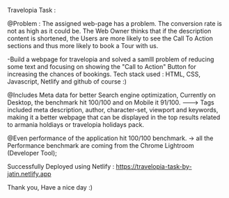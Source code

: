 Travelopia Task : 

@Problem : 
The assigned web-page has a problem. The conversion rate is not as high as it could be.
The Web Owner thinks that if the description content is shortened, the Users are more likely to see the Call To Action sections and thus more likely to book a Tour with us.


-Build a webpage for travelopia and solved a samlll problem of reducing some text and focusing on showing the "Call to Action" Button for increasing the chances of bookings. Tech stack used : HTML, CSS, Javascript, Netlify and github of course :)

@Includes Meta data for better Search engine optimization, Currently on Desktop, the benchmark hit 100/100 and on Mobile it 91/100. ---> Tags included meta description, author, character-set, viewport and keywords, making it a better webpage that can be displayed in the top results related to armania holdiays or travelopia holidays pack.

@Even performance of the application hit 100/100 benchmark. -> all the Performance benchmark are coming from the Chrome Lightroom (Developer Tool);

Successfully Deployed using Netlify : https://travelopia-task-by-jatin.netlify.app


Thank you, Have a nice day :)
